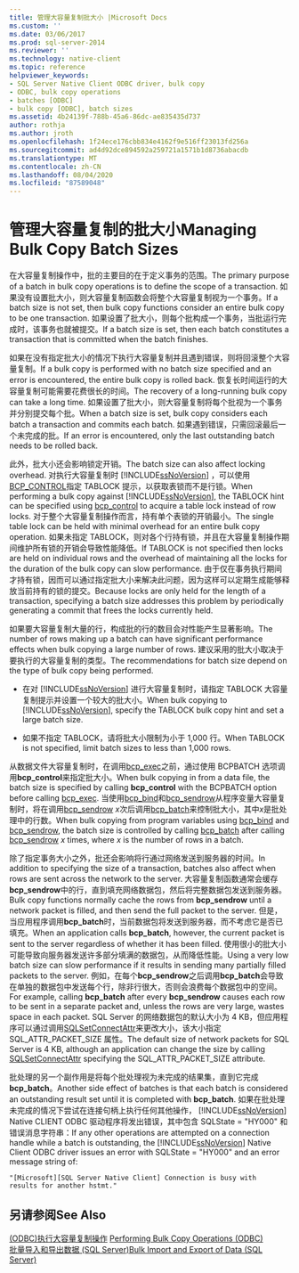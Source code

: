 ```yaml
---
title: 管理大容量复制批大小 |Microsoft Docs
ms.custom: ''
ms.date: 03/06/2017
ms.prod: sql-server-2014
ms.reviewer: ''
ms.technology: native-client
ms.topic: reference
helpviewer_keywords:
- SQL Server Native Client ODBC driver, bulk copy
- ODBC, bulk copy operations
- batches [ODBC]
- bulk copy [ODBC], batch sizes
ms.assetid: 4b24139f-788b-45a6-86dc-ae835435d737
author: rothja
ms.author: jroth
ms.openlocfilehash: 1f24ece176cbb834e4162f9e516ff23013fd256a
ms.sourcegitcommit: ad4d92dce894592a259721a1571b1d8736abacdb
ms.translationtype: MT
ms.contentlocale: zh-CN
ms.lasthandoff: 08/04/2020
ms.locfileid: "87589048"
---
```

# <a name="managing-bulk-copy-batch-sizes"></a><span data-ttu-id="f43d1-102">管理大容量复制的批大小</span><span class="sxs-lookup"><span data-stu-id="f43d1-102">Managing Bulk Copy Batch Sizes</span></span>
  <span data-ttu-id="f43d1-103">在大容量复制操作中，批的主要目的在于定义事务的范围。</span><span class="sxs-lookup"><span data-stu-id="f43d1-103">The primary purpose of a batch in bulk copy operations is to define the scope of a transaction.</span></span> <span data-ttu-id="f43d1-104">如果没有设置批大小，则大容量复制函数会将整个大容量复制视为一个事务。</span><span class="sxs-lookup"><span data-stu-id="f43d1-104">If a batch size is not set, then bulk copy functions consider an entire bulk copy to be one transaction.</span></span> <span data-ttu-id="f43d1-105">如果设置了批大小，则每个批构成一个事务，当批运行完成时，该事务也就被提交。</span><span class="sxs-lookup"><span data-stu-id="f43d1-105">If a batch size is set, then each batch constitutes a transaction that is committed when the batch finishes.</span></span>  
  
 <span data-ttu-id="f43d1-106">如果在没有指定批大小的情况下执行大容量复制并且遇到错误，则将回滚整个大容量复制。</span><span class="sxs-lookup"><span data-stu-id="f43d1-106">If a bulk copy is performed with no batch size specified and an error is encountered, the entire bulk copy is rolled back.</span></span> <span data-ttu-id="f43d1-107">恢复长时间运行的大容量复制可能需要花费很长的时间。</span><span class="sxs-lookup"><span data-stu-id="f43d1-107">The recovery of a long-running bulk copy can take a long time.</span></span> <span data-ttu-id="f43d1-108">如果设置了批大小，则大容量复制将每个批视为一个事务并分别提交每个批。</span><span class="sxs-lookup"><span data-stu-id="f43d1-108">When a batch size is set, bulk copy considers each batch a transaction and commits each batch.</span></span> <span data-ttu-id="f43d1-109">如果遇到错误，只需回滚最后一个未完成的批。</span><span class="sxs-lookup"><span data-stu-id="f43d1-109">If an error is encountered, only the last outstanding batch needs to be rolled back.</span></span>  
  
 <span data-ttu-id="f43d1-110">此外，批大小还会影响锁定开销。</span><span class="sxs-lookup"><span data-stu-id="f43d1-110">The batch size can also affect locking overhead.</span></span> <span data-ttu-id="f43d1-111">对执行大容量复制时 [!INCLUDE[ssNoVersion](../../includes/ssnoversion-md.md)] ，可以使用[BCP_CONTROL](../native-client-odbc-extensions-bulk-copy-functions/bcp-control.md)指定 TABLOCK 提示，以获取表锁而不是行锁。</span><span class="sxs-lookup"><span data-stu-id="f43d1-111">When performing a bulk copy against [!INCLUDE[ssNoVersion](../../includes/ssnoversion-md.md)], the TABLOCK hint can be specified using [bcp_control](../native-client-odbc-extensions-bulk-copy-functions/bcp-control.md) to acquire a table lock instead of row locks.</span></span> <span data-ttu-id="f43d1-112">对于整个大容量复制操作而言，持有单个表锁的开销最小。</span><span class="sxs-lookup"><span data-stu-id="f43d1-112">The single table lock can be held with minimal overhead for an entire bulk copy operation.</span></span> <span data-ttu-id="f43d1-113">如果未指定 TABLOCK，则对各个行持有锁，并且在大容量复制操作期间维护所有锁的开销会导致性能降低。</span><span class="sxs-lookup"><span data-stu-id="f43d1-113">If TABLOCK is not specified then locks are held on individual rows and the overhead of maintaining all the locks for the duration of the bulk copy can slow performance.</span></span> <span data-ttu-id="f43d1-114">由于仅在事务执行期间才持有锁，因而可以通过指定批大小来解决此问题，因为这样可以定期生成能够释放当前持有的锁的提交。</span><span class="sxs-lookup"><span data-stu-id="f43d1-114">Because locks are only held for the length of a transaction, specifying a batch size addresses this problem by periodically generating a commit that frees the locks currently held.</span></span>  
  
 <span data-ttu-id="f43d1-115">如果要大容量复制大量的行，构成批的行的数目会对性能产生显著影响。</span><span class="sxs-lookup"><span data-stu-id="f43d1-115">The number of rows making up a batch can have significant performance effects when bulk copying a large number of rows.</span></span> <span data-ttu-id="f43d1-116">建议采用的批大小取决于要执行的大容量复制的类型。</span><span class="sxs-lookup"><span data-stu-id="f43d1-116">The recommendations for batch size depend on the type of bulk copy being performed.</span></span>  
  
-   <span data-ttu-id="f43d1-117">在对 [!INCLUDE[ssNoVersion](../../includes/ssnoversion-md.md)] 进行大容量复制时，请指定 TABLOCK 大容量复制提示并设置一个较大的批大小。</span><span class="sxs-lookup"><span data-stu-id="f43d1-117">When bulk copying to [!INCLUDE[ssNoVersion](../../includes/ssnoversion-md.md)], specify the TABLOCK bulk copy hint and set a large batch size.</span></span>  
  
-   <span data-ttu-id="f43d1-118">如果不指定 TABLOCK，请将批大小限制为小于 1,000 行。</span><span class="sxs-lookup"><span data-stu-id="f43d1-118">When TABLOCK is not specified, limit batch sizes to less than 1,000 rows.</span></span>  
  
 <span data-ttu-id="f43d1-119">从数据文件大容量复制时，在调用[bcp_exec](../native-client-odbc-extensions-bulk-copy-functions/bcp-exec.md)之前，通过使用 BCPBATCH 选项调用**bcp_control**来指定批大小。</span><span class="sxs-lookup"><span data-stu-id="f43d1-119">When bulk copying in from a data file, the batch size is specified by calling **bcp_control** with the BCPBATCH option before calling [bcp_exec](../native-client-odbc-extensions-bulk-copy-functions/bcp-exec.md).</span></span> <span data-ttu-id="f43d1-120">当使用[bcp_bind](../native-client-odbc-extensions-bulk-copy-functions/bcp-bind.md)和[bcp_sendrow](../native-client-odbc-extensions-bulk-copy-functions/bcp-sendrow.md)从程序变量大容量复制时，将在调用[bcp_sendrow](../native-client-odbc-extensions-bulk-copy-functions/bcp-sendrow.md) *x*次后调用[bcp_batch](../native-client-odbc-extensions-bulk-copy-functions/bcp-batch.md)来控制批大小，其中*x*是批处理中的行数。</span><span class="sxs-lookup"><span data-stu-id="f43d1-120">When bulk copying from program variables using [bcp_bind](../native-client-odbc-extensions-bulk-copy-functions/bcp-bind.md) and [bcp_sendrow](../native-client-odbc-extensions-bulk-copy-functions/bcp-sendrow.md), the batch size is controlled by calling [bcp_batch](../native-client-odbc-extensions-bulk-copy-functions/bcp-batch.md) after calling [bcp_sendrow](../native-client-odbc-extensions-bulk-copy-functions/bcp-sendrow.md) *x* times, where *x* is the number of rows in a batch.</span></span>  
  
 <span data-ttu-id="f43d1-121">除了指定事务大小之外，批还会影响将行通过网络发送到服务器的时间。</span><span class="sxs-lookup"><span data-stu-id="f43d1-121">In addition to specifying the size of a transaction, batches also affect when rows are sent across the network to the server.</span></span> <span data-ttu-id="f43d1-122">大容量复制函数通常会缓存**bcp_sendrow**中的行，直到填充网络数据包，然后将完整数据包发送到服务器。</span><span class="sxs-lookup"><span data-stu-id="f43d1-122">Bulk copy functions normally cache the rows from **bcp_sendrow** until a network packet is filled, and then send the full packet to the server.</span></span> <span data-ttu-id="f43d1-123">但是，当应用程序调用**bcp_batch**时，当前数据包将发送到服务器，而不考虑它是否已填充。</span><span class="sxs-lookup"><span data-stu-id="f43d1-123">When an application calls **bcp_batch**, however, the current packet is sent to the server regardless of whether it has been filled.</span></span> <span data-ttu-id="f43d1-124">使用很小的批大小可能导致向服务器发送许多部分填满的数据包，从而降低性能。</span><span class="sxs-lookup"><span data-stu-id="f43d1-124">Using a very low batch size can slow performance if it results in sending many partially filled packets to the server.</span></span> <span data-ttu-id="f43d1-125">例如，在每个**bcp_sendrow**之后调用**bcp_batch**会导致在单独的数据包中发送每个行，除非行很大，否则会浪费每个数据包中的空间。</span><span class="sxs-lookup"><span data-stu-id="f43d1-125">For example, calling **bcp_batch** after every **bcp_sendrow** causes each row to be sent in a separate packet and, unless the rows are very large, wastes space in each packet.</span></span> <span data-ttu-id="f43d1-126">SQL Server 的网络数据包的默认大小为 4 KB，但应用程序可以通过调用[SQLSetConnectAttr](../native-client-odbc-api/sqlsetconnectattr.md)来更改大小，该大小指定 SQL_ATTR_PACKET_SIZE 属性。</span><span class="sxs-lookup"><span data-stu-id="f43d1-126">The default size of network packets for SQL Server is 4 KB, although an application can change the size by calling [SQLSetConnectAttr](../native-client-odbc-api/sqlsetconnectattr.md) specifying the SQL_ATTR_PACKET_SIZE attribute.</span></span>  
  
 <span data-ttu-id="f43d1-127">批处理的另一个副作用是将每个批处理视为未完成的结果集，直到它完成**bcp_batch**。</span><span class="sxs-lookup"><span data-stu-id="f43d1-127">Another side effect of batches is that each batch is considered an outstanding result set until it is completed with **bcp_batch**.</span></span> <span data-ttu-id="f43d1-128">如果在批处理未完成的情况下尝试在连接句柄上执行任何其他操作， [!INCLUDE[ssNoVersion](../../includes/ssnoversion-md.md)] Native CLIENT ODBC 驱动程序将发出错误，其中包含 SQLState = "HY000" 和错误消息字符串：</span><span class="sxs-lookup"><span data-stu-id="f43d1-128">If any other operations are attempted on a connection handle while a batch is outstanding, the [!INCLUDE[ssNoVersion](../../includes/ssnoversion-md.md)] Native Client ODBC driver issues an error with SQLState = "HY000" and an error message string of:</span></span>  
  
```  
"[Microsoft][SQL Server Native Client] Connection is busy with  
results for another hstmt."  
```  
  
## <a name="see-also"></a><span data-ttu-id="f43d1-129">另请参阅</span><span class="sxs-lookup"><span data-stu-id="f43d1-129">See Also</span></span>  
 <span data-ttu-id="f43d1-130">[&#40;ODBC&#41;执行大容量复制操作](performing-bulk-copy-operations-odbc.md) </span><span class="sxs-lookup"><span data-stu-id="f43d1-130">[Performing Bulk Copy Operations &#40;ODBC&#41;](performing-bulk-copy-operations-odbc.md) </span></span>  
 [<span data-ttu-id="f43d1-131">批量导入和导出数据 (SQL Server)</span><span class="sxs-lookup"><span data-stu-id="f43d1-131">Bulk Import and Export of Data &#40;SQL Server&#41;</span></span>](../import-export/bulk-import-and-export-of-data-sql-server.md)  
  
  
